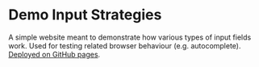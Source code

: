 # Demo Input Strategies

A simple website meant to demonstrate how various types of input fields work. Used for testing related browser behaviour (e.g. autocomplete). [Deployed on GitHub pages](https://gudahtt.github.io/demo-input-strategies/).
